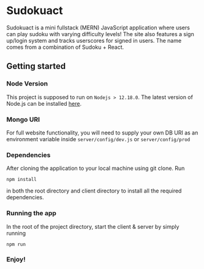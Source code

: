 # Sudokuact

Sudokuact is a mini fullstack (MERN) JavaScript application where users can play sudoku with varying difficulty levels! The site also features a sign up/login system and tracks userscores for signed in users. The name comes from a combination of Sudoku + React. 

## Getting started

### Node Version

This project is supposed to run on `Nodejs > 12.18.0`. The latest version of Node.js can be installed [here](https://nodejs.org/en/).

### Mongo URI

For full website functionality, you will need to supply your own DB URI as an environment variable inside ```server/config/dev.js``` or ```server/config/prod```

### Dependencies
After cloning the application to your local machine using git clone. Run 

```npm install```

in both the root directory and client directory to install all the required dependencies.

### Running the app
In the root of the project directory, start the client & server by simply running 

```npm run```

### Enjoy!
